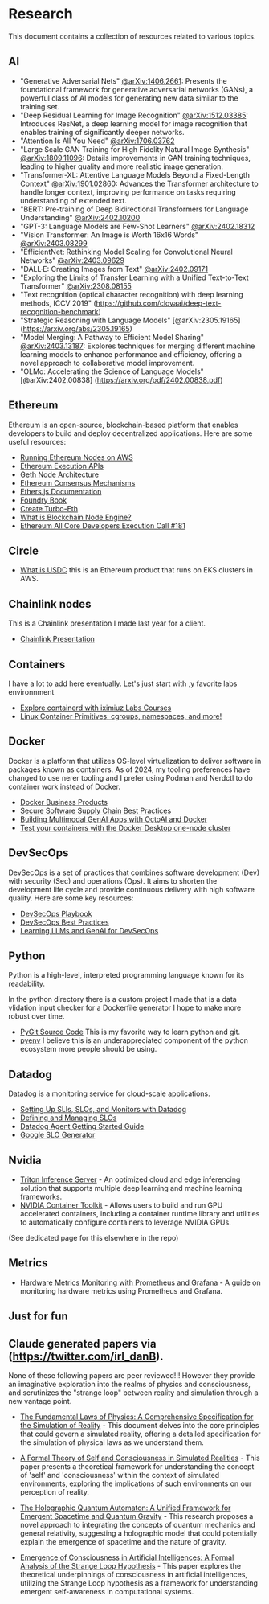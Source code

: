 # Research

This document contains a collection of resources related to various topics.

## AI

- "Generative Adversarial Nets" [@arXiv:1406.2661](https://arxiv.org/abs/1406.2661): Presents the foundational framework for generative adversarial networks (GANs), a powerful class of AI models for generating new data similar to the training set.
- "Deep Residual Learning for Image Recognition" [@arXiv:1512.03385](https://arxiv.org/abs/1512.03385): Introduces ResNet, a deep learning model for image recognition that enables training of significantly deeper networks.
- "Attention Is All You Need" [@arXiv:1706.03762](https://arxiv.org/abs/1706.03762)
- "Large Scale GAN Training for High Fidelity Natural Image Synthesis" [@arXiv:1809.11096](https://arxiv.org/abs/1809.11096): Details improvements in GAN training techniques, leading to higher quality and more realistic image generation.
- "Transformer-XL: Attentive Language Models Beyond a Fixed-Length Context" [@arXiv:1901.02860](https://arxiv.org/abs/1901.02860): Advances the Transformer architecture to handle longer context, improving performance on tasks requiring understanding of extended text.
- "BERT: Pre-training of Deep Bidirectional Transformers for Language Understanding" [@arXiv:2402.10200](https://arxiv.org/abs/2402.10200)
- "GPT-3: Language Models are Few-Shot Learners" [@arXiv:2402.18312](https://arxiv.org/abs/2402.18312)
- "Vision Transformer: An Image is Worth 16x16 Words" [@arXiv:2403.08299](https://arxiv.org/abs/2403.08299)
- "EfficientNet: Rethinking Model Scaling for Convolutional Neural Networks" [@arXiv:2403.09629](https://arxiv.org/abs/2403.09629)
- "DALL·E: Creating Images from Text" [@arXiv:2402.09171](https://arxiv.org/pdf/2402.09171.pdf)
- "Exploring the Limits of Transfer Learning with a Unified Text-to-Text Transformer" [@arXiv:2308.08155](https://arxiv.org/abs/2308.08155)
- "Text recognition (optical character recognition) with deep learning methods, ICCV 2019" (https://github.com/clovaai/deep-text-recognition-benchmark)
- "Strategic Reasoning with Language Models" [@arXiv:2305.19165] (https://arxiv.org/abs/2305.19165)
- "Model Merging: A Pathway to Efficient Model Sharing" [@arXiv:2403.13187](https://arxiv.org/abs/2403.13187): Explores techniques for merging different machine learning models to enhance performance and efficiency, offering a novel approach to collaborative model improvement.
- "OLMo: Accelerating the Science of Language Models" [@arXiv:2402.00838] (https://arxiv.org/pdf/2402.00838.pdf)


## Ethereum

Ethereum is an open-source, blockchain-based platform that enables developers to build and deploy decentralized applications. Here are some useful resources:

- [Running Ethereum Nodes on AWS](https://aws.amazon.com/blogs/database/run-ethereum-nodes-on-aws/)
- [Ethereum Execution APIs](https://github.com/ethereum/execution-apis/tree/main/src/engine)
- [Geth Node Architecture](https://geth.ethereum.org/docs/fundamentals/node-architecture)
- [Ethereum Consensus Mechanisms](https://ethereum.org/en/developers/docs/consensus-mechanisms/pos)
- [Ethers.js Documentation](https://docs.ethers.org/v6/)
- [Foundry Book](https://book.getfoundry.sh/)
- [Create Turbo-Eth](https://github.com/turbo-eth/create-turbo-eth)
- [What is Blockchain Node Engine?](https://cloud.google.com/blockchain-node-engine/docs/overview)
- [Ethereum All Core Developers Execution Call #181](https://www.galaxy.com/insights/research/ethereum-all-core-developers-execution-call-181/)

## Circle

- [What is USDC](https://developers.circle.com/stablecoins/docs/what-is-usdc) this is an Ethereum product that runs on EKS clusters in AWS.

## Chainlink nodes

This is a Chainlink presentation I made last year for a client.

- [Chainlink Presentation](https://docs.google.com/presentation/d/1gnTWuusMh8vYbW2R2zybnFGNnfg6ubE7wwlaL7qcdIQ/edit?pli=1#slide=id.p)

## Containers

I have a lot to add here eventually. Let's just start with ,y favorite labs environnment 

- [Explore containerd with iximiuz Labs Courses](https://labs.iximiuz.com/courses)
- [Linux Container Primitives: cgroups, namespaces, and more!](https://www.youtube.com/watch?v=x1npPrzyKfs)

## Docker

Docker is a platform that utilizes OS-level virtualization to deliver software in packages known as containers. As of 2024, my tooling preferences have changed to use nerer tooling and I prefer using Podman and Nerdctl to do container work instead of Docker.

- [Docker Business Products](https://www.docker.com/products/business/)
- [Secure Software Supply Chain Best Practices](https://www.docker.com/blog/secure-software-supply-chain-best-practices/)
- [Building Multimodal GenAI Apps with OctoAI and Docker](https://www.docker.com/blog/build-multimodal-genai-apps-with-octoai-and-docker/)
- [Test your containers with the Docker Desktop one-node cluster](https://www.docker.com/static/test-lab-docker-kubernetes-admin-magazine-article.pdf)

## DevSecOps

DevSecOps is a set of practices that combines software development (Dev) with security (Sec) and operations (Ops). It aims to shorten the development life cycle and provide continuous delivery with high software quality. Here are some key resources:

- [DevSecOps Playbook](https://github.com/6mile/DevSecOps-Playbook)
- [DevSecOps Best Practices](https://www.redhat.com/en/topics/devops/what-is-devsecops)
- [Learning LLMs and GenAI for DevSecOps](https://github.com/jedi4ever/learning-llms-and-genai-for-dev-sec-ops)


## Python

Python is a high-level, interpreted programming language known for its readability.

In the python directory there is a custom project I made that is a data vlidation input checker for a Dockerfile generator I hope to make more robust over time.

- [PyGit Source Code](https://github.com/benhoyt/pygit/blob/master/pygit.py) This is my favorite way to learn python and git.
- [pyenv](https://github.com/pyenv/pyenv) I believe this is an underappreciated component of the python ecosystem more people should be using.

## Datadog

Datadog is a monitoring service for cloud-scale applications.

- [Setting Up SLIs, SLOs, and Monitors with Datadog](https://engineering.sada.com/setting-up-slis-slos-and-monitors-with-datadog-f0428b36436e)
- [Defining and Managing SLOs](https://www.datadoghq.com/blog/define-and-manage-slos/)
- [Datadog Agent Getting Started Guide](https://docs.datadoghq.com/getting_started/agent/)
- [Google SLO Generator](https://github.com/google/slo-generator/blob/master/README.md)

## Nvidia

- [Triton Inference Server](https://github.com/triton-inference-server/server) - An optimized cloud and edge inferencing solution that supports multiple deep learning and machine learning frameworks.
- [NVIDIA Container Toolkit](https://github.com/NVIDIA/nvidia-container-toolkit) - Allows users to build and run GPU accelerated containers, including a container runtime library and utilities to automatically configure containers to leverage NVIDIA GPUs.

(See dedicated page for this elsewhere in the repo)

## Metrics

- [Hardware Metrics Monitoring with Prometheus and Grafana](https://www.sentrysoftware.com/docs/hws-doc/latest/prometheus/grafana.html) - A guide on monitoring hardware metrics using Prometheus and Grafana.

## Just for fun

## Claude generated papers via (https://twitter.com/irl_danB).

None of these following papers are peer reviewed!!! However they provide an imaginative exploration into the realms of physics and consciousness, and scrutinizes the "strange loop" between reality and simulation through a new vantage point.

- [The Fundamental Laws of Physics: A Comprehensive Specification for the Simulation of Reality](https://ia600201.us.archive.org/8/items/the-fundamental-laws-of-physics-a-comprehensive-specification-for-the-simulation-of-reality/The%20Fundamental%20Laws%20of%20Physics-%20A%20Comprehensive%20Specification%20for%20the%20Simulation%20of%20Reality.pdf) - This document delves into the core principles that could govern a simulated reality, offering a detailed specification for the simulation of physical laws as we understand them.

- [A Formal Theory of Self and Consciousness in Simulated Realities](https://ia800207.us.archive.org/0/items/a-formal-theory-of-self-and-consciousness-in-simulated-realities/A%20Formal%20Theory%20of%20Self%20and%20Consciousness%20in%20Simulated%20Realities.pdf) - This paper presents a theoretical framework for understanding the concept of 'self' and 'consciousness' within the context of simulated environments, exploring the implications of such environments on our perception of reality.

- [The Holographic Quantum Automaton: A Unified Framework for Emergent Spacetime and Quantum Gravity](https://ia600209.us.archive.org/32/items/the-holographic-quantum-automaton-a-unified-framework-for-emergent-spacetime-and-quantum-gravity/The%20Holographic%20Quantum%20Automaton-%20A%20Unified%20Framework%20for%20Emergent%20Spacetime%20and%20Quantum%20Gravity.pdf) - This research proposes a novel approach to integrating the concepts of quantum mechanics and general relativity, suggesting a holographic model that could potentially explain the emergence of spacetime and the nature of gravity.

- [Emergence of Consciousness in Artificial Intelligences: A Formal Analysis of the Strange Loop Hypothesis](https://ia600206.us.archive.org/30/items/emergence-of-consciousness-in-artificial-intelligences-a-formal-analysis-of-the-_202403/Emergence%20of%20Consciousness%20in%20Artificial%20Intelligences-%20A%20Formal%20Analysis%20of%20the%20Strange%20Loop%20Hypothesis.pdf) - This paper explores the theoretical underpinnings of consciousness in artificial intelligences, utilizing the Strange Loop hypothesis as a framework for understanding emergent self-awareness in computational systems.